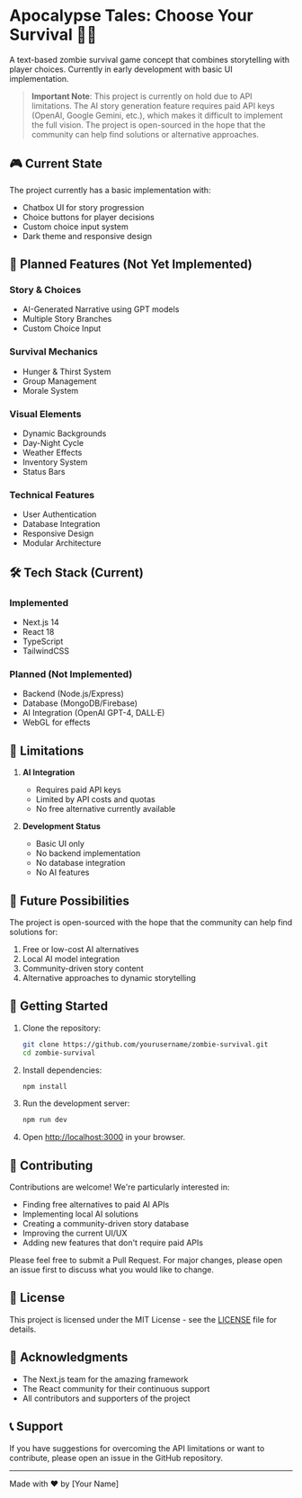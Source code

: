 # Apocalypse Tales: Choose Your Survival 🧟‍♂️

A text-based zombie survival game concept that combines storytelling with player choices. Currently in early development with basic UI implementation.

> **Important Note**: This project is currently on hold due to API limitations. The AI story generation feature requires paid API keys (OpenAI, Google Gemini, etc.), which makes it difficult to implement the full vision. The project is open-sourced in the hope that the community can help find solutions or alternative approaches.

## 🎮 Current State

The project currently has a basic implementation with:
- Chatbox UI for story progression
- Choice buttons for player decisions
- Custom choice input system
- Dark theme and responsive design

## 🚀 Planned Features (Not Yet Implemented)

### Story & Choices
- AI-Generated Narrative using GPT models
- Multiple Story Branches
- Custom Choice Input

### Survival Mechanics
- Hunger & Thirst System
- Group Management
- Morale System

### Visual Elements
- Dynamic Backgrounds
- Day-Night Cycle
- Weather Effects
- Inventory System
- Status Bars

### Technical Features
- User Authentication
- Database Integration
- Responsive Design
- Modular Architecture

## 🛠️ Tech Stack (Current)

### Implemented
- Next.js 14
- React 18
- TypeScript
- TailwindCSS

### Planned (Not Implemented)
- Backend (Node.js/Express)
- Database (MongoDB/Firebase)
- AI Integration (OpenAI GPT-4, DALL·E)
- WebGL for effects

## 🚧 Limitations

1. **AI Integration**
   - Requires paid API keys
   - Limited by API costs and quotas
   - No free alternative currently available

2. **Development Status**
   - Basic UI only
   - No backend implementation
   - No database integration
   - No AI features

## 🔮 Future Possibilities

The project is open-sourced with the hope that the community can help find solutions for:
1. Free or low-cost AI alternatives
2. Local AI model integration
3. Community-driven story content
4. Alternative approaches to dynamic storytelling

## 🚀 Getting Started

1. Clone the repository:
   ```bash
   git clone https://github.com/yourusername/zombie-survival.git
   cd zombie-survival
   ```

2. Install dependencies:
   ```bash
   npm install
   ```

3. Run the development server:
   ```bash
   npm run dev
   ```

4. Open [http://localhost:3000](http://localhost:3000) in your browser.

## 🤝 Contributing

Contributions are welcome! We're particularly interested in:
- Finding free alternatives to paid AI APIs
- Implementing local AI solutions
- Creating a community-driven story database
- Improving the current UI/UX
- Adding new features that don't require paid APIs

Please feel free to submit a Pull Request. For major changes, please open an issue first to discuss what you would like to change.

## 📝 License

This project is licensed under the MIT License - see the [LICENSE](LICENSE) file for details.

## 🙏 Acknowledgments

- The Next.js team for the amazing framework
- The React community for their continuous support
- All contributors and supporters of the project

## 📞 Support

If you have suggestions for overcoming the API limitations or want to contribute, please open an issue in the GitHub repository.

---

Made with ❤️ by [Your Name] 
